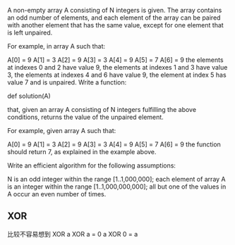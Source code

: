 A non-empty array A consisting of N integers is given. The array contains an odd number of elements, and each element of the array can be paired with another element that has the same value, except for one element that is left unpaired.

For example, in array A such that:

A[0] = 9 A[1] = 3 A[2] = 9
A[3] = 3 A[4] = 9 A[5] = 7
A[6] = 9
the elements at indexes 0 and 2 have value 9,
the elements at indexes 1 and 3 have value 3,
the elements at indexes 4 and 6 have value 9,
the element at index 5 has value 7 and is unpaired.
Write a function:

def solution(A)

that, given an array A consisting of N integers fulfilling the above conditions, returns the value of the unpaired element.

For example, given array A such that:

A[0] = 9 A[1] = 3 A[2] = 9
A[3] = 3 A[4] = 9 A[5] = 7
A[6] = 9
the function should return 7, as explained in the example above.

Write an efficient algorithm for the following assumptions:

N is an odd integer within the range [1..1,000,000];
each element of array A is an integer within the range [1..1,000,000,000];
all but one of the values in A occur an even number of times.

## XOR

比较不容易想到 XOR
a XOR a = 0
a XOR 0 = a
